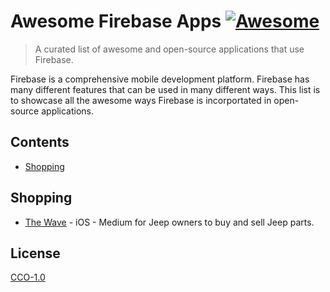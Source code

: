 # Awesome Firebase Apps [![Awesome](https://awesome.re/badge.svg)](https://awesome.re)
> A curated list of awesome and open-source applications that use Firebase.

Firebase is a comprehensive mobile development platform. Firebase has many different features that can be used in many different ways. This list is to showcase all the awesome ways Firebase is incorportated in open-source applications.

## Contents
- [Shopping](#shopping)


## Shopping
- [The Wave](https://github.com/xYello/ThePost) - iOS - Medium for Jeep owners to buy and sell Jeep parts.

## License
[CCO-1.0](https://raw.githubusercontent.com/SirArkimedes/awesome-firebase-apps/master/LICENSE)
